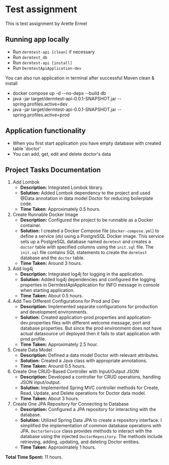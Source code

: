 # Test assignment
This is test assignment by Arette Ermel

## Running app locally
* Run `dermtest-api [clean]` if necessary
* Run `dermtest_db`
* Run `dermtest-api [install]`
* Run `DermtestApiApplication-dev`

You can also run application in terminal after successful Maven clean & install
* docker compose up -d --no-deps --build db
* java -jar target/dermtest-api-0.0.1-SNAPSHOT.jar --spring.profiles.active=dev
* java -jar target/dermtest-api-0.0.1-SNAPSHOT.jar --spring.profiles.active=prod

## Application functionality
* When you first start application you have empty database with created table 'doctor'
* You can add, get, edit and delete doctor's data

## Project Tasks Documentation
1. Add Lombok
   * **Description:** Integrated Lombok library.
   * **Solution:** Added Lombok dependency to the project and used @Data annotation in data model Doctor for reducing boilerplate code.
   * **Time Taken**: Approximately 0.5 hours.
2. Create Runnable Docker Image
   * **Description:** Configured the project to be runnable as a Docker container.
   * **Solution:** I created a Docker Compose file (`docker-compose.yml`) to define a service (`db`) using a PostgreSQL Docker image. This service sets up a PostgreSQL database named `dermtest` and creates a `doctor` table with specified columns using the `init.sql` file. The `init.sql` file contains SQL statements to create the `dermtest` database and the `doctor` table.
   * **Time Taken:** Around 3 hours.
3. Add log4j
   * **Description:** Integrated log4j for logging in the application.
   * **Solution:** Added log4j dependencies and configured the logging properties in DermtestApiApplication for INFO message in console when starting application.
   * **Time Taken:** About 0.5 hours.
4. Add Two Different Configurations for Prod and Dev
   * **Description:** Implemented separate configurations for production and development environments.
   * **Solution:** Created application-prod.properties and application-dev.properties files with different welcome message, port and database properties. But since the prod environment does not have actual datasource url deployed then it fails to start application with prod profile.
   * **Time Taken:** Approximately 2.5 hour.
5. Create Data Model
   * **Description:** Defined a data model Doctor with relevant attributes.
   * **Solution:** Created a Java class with appropriate annotations.
   * **Time Taken:** Around 0.5 hours.
6. Create One CRUD-Based Controller with Input/Output JSON
   * **Description:** Developed a controller for CRUD operations, handling JSON input/output.
   * **Solution:** Implemented Spring MVC controller methods for Create, Read, Update, and Delete operations for Doctor data model.
   * **Time Taken:** About 3 hours.
7. Create One JPA Repository for Connecting to Database
   * **Description:** Configured a JPA repository for interacting with the database.
   * **Solution:** Utilized Spring Data JPA to create a repository interface. I simplified the implementation of common database operations with JPA. `DoctorService` class provides methods to interact with the database using the injected `DoctorRepository`. The methods include retrieving, adding, updating, and deleting Doctor entities.
   * **Time Taken:** Approximately 1 hours.

   
**Total Time Spent:** 11 hours.